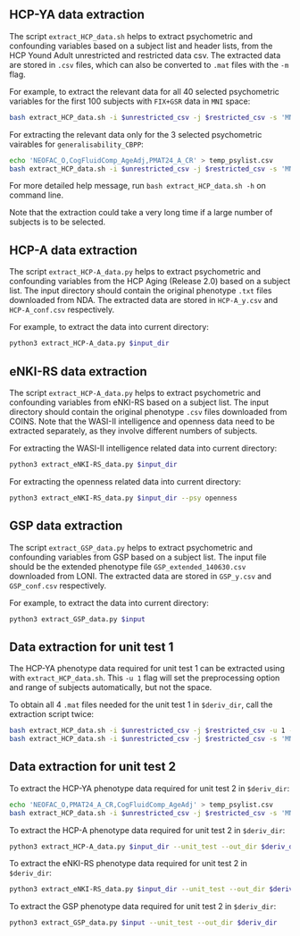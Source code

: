 ## HCP-YA data extraction

The script `extract_HCP_data.sh` helps to extract psychometric and confounding variables based on a subject list and header lists, from the HCP Yound Adult unrestricted and restricted data csv. The extracted data are stored in `.csv` files, which can also be converted to `.mat` files with the `-m` flag. 

For example, to extract the relevant data for all 40 selected psychometric variables for the first 100 subjects with `FIX+GSR` data in `MNI` space:

```bash
bash extract_HCP_data.sh -i $unrestricted_csv -j $restricted_csv -s 'MNI' -p 'gsr' -b 100
```

For extracting the relevant data only for the 3 selected psychometric vairables for `generalisability_CBPP`:

```bash
echo 'NEOFAC_O,CogFluidComp_AgeAdj,PMAT24_A_CR' > temp_psylist.csv
bash extract_HCP_data.sh -i $unrestricted_csv -j $restricted_csv -s 'MNI' -p 'fix_wmcsf' -l temp_psylist.csv
```

For more detailed help message, run `bash extract_HCP_data.sh -h` on command line. 

Note that the extraction could take a very long time if a large number of subjects is to be selected.

## HCP-A data extraction

The script `extract_HCP-A_data.py` helps to extract psychometric and confounding variables from the HCP Aging (Release 2.0) based on a subject list. The input directory should contain the original phenotype `.txt` files downloaded from NDA. The extracted data are stored in `HCP-A_y.csv` and `HCP-A_conf.csv` respectively.

For example, to extract the data into current directory:

```bash
python3 extract_HCP-A_data.py $input_dir
```

## eNKI-RS data extraction

The script `extract_HCP-A_data.py` helps to extract psychometric and confounding variables from eNKI-RS based on a subject list. The input directory should contain the original phenotype `.csv` files downloaded from COINS. Note that the WASI-II intelligence and openness data need to be extracted separately, as they involve different numbers of subjects.

For extracting the WASI-II intelligence related data into current directory:

```bash
python3 extract_eNKI-RS_data.py $input_dir
```

For extracting the openness related data into current directory:

```bash
python3 extract_eNKI-RS_data.py $input_dir --psy openness
```

## GSP data extraction

The script `extract_GSP_data.py` helps to extract psychometric and confounding variables from GSP based on a subject list. The input file should be the extended phenotype file `GSP_extended_140630.csv` downloaded from LONI. The extracted data are stored in `GSP_y.csv` and `GSP_conf.csv` respectively.

For example, to extract the data into current directory:

```bash
python3 extract_GSP_data.py $input
```

## Data extraction for unit test 1

The HCP-YA phenotype data required for unit test 1 can be extracted using with `extract_HCP_data.sh`. This `-u 1` flag will set the preprocessing option and range of subjects automatically, but not the space.

To obtain all 4 `.mat` files needed for the unit test 1 in `$deriv_dir`, call the extraction script twice:

```bash
bash extract_HCP_data.sh -i $unrestricted_csv -j $restricted_csv -u 1 -o $deriv_dir -m 1
bash extract_HCP_data.sh -i $unrestricted_csv -j $restricted_csv -s 'MNI' -u 1 -o $deriv_dir -m 1
```

## Data extraction for unit test 2

To extract the HCP-YA phenotype data required for unit test 2 in `$deriv_dir`:

```bash
echo 'NEOFAC_O,PMAT24_A_CR,CogFluidComp_AgeAdj' > temp_psylist.csv
bash extract_HCP_data.sh -i $unrestricted_csv -j $restricted_csv -s 'MNI' -l temp_psylist.csv -u 1 -o $deriv_dir
```

To extract the HCP-A phenotype data required for unit test 2 in `$deriv_dir`:

```bash
python3 extract_HCP-A_data.py $input_dir --unit_test --out_dir $deriv_dir
```

To extract the eNKI-RS phenotype data required for unit test 2 in `$deriv_dir`:

```bash
python3 extract_eNKI-RS_data.py $input_dir --unit_test --out_dir $deriv_dir
```
To extract the GSP phenotype data required for unit test 2 in `$deriv_dir`:

```bash
python3 extract_GSP_data.py $input --unit_test --out_dir $deriv_dir
```